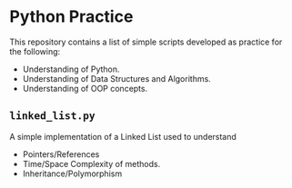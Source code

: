# Python Practice

This repository contains a list of simple scripts developed as practice for the following:

* Understanding of Python.
* Understanding of Data Structures and Algorithms.
* Understanding of OOP concepts.

## `linked_list.py`

A simple implementation of a Linked List used to understand

* Pointers/References
* Time/Space Complexity of methods.
* Inheritance/Polymorphism

